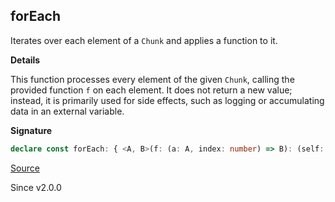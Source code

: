 ## forEach

Iterates over each element of a `Chunk` and applies a function to it.

**Details**

This function processes every element of the given `Chunk`, calling the
provided function `f` on each element. It does not return a new value;
instead, it is primarily used for side effects, such as logging or
accumulating data in an external variable.

**Signature**

```ts
declare const forEach: { <A, B>(f: (a: A, index: number) => B): (self: Chunk<A>) => void; <A, B>(self: Chunk<A>, f: (a: A, index: number) => B): void; }
```

[Source](https://github.com/Effect-TS/effect/tree/main/packages/effect/src/Chunk.ts#L756)

Since v2.0.0